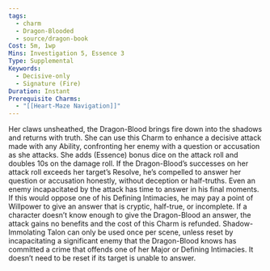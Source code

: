 ```yaml
---
tags:
  - charm
  - Dragon-Blooded
  - source/dragon-book
Cost: 5m, 1wp
Mins: Investigation 5, Essence 3
Type: Supplemental
Keywords:
  - Decisive-only
  - Signature (Fire)
Duration: Instant
Prerequisite Charms:
  - "[[Heart-Maze Navigation]]"
---
```

Her claws unsheathed, the Dragon-Blood brings fire down into the shadows and returns with truth. She can use this Charm to enhance a decisive attack made with any Ability, confronting her enemy with a question or accusation as she attacks. She adds (Essence) bonus dice on the attack roll and doubles 10s on the damage roll. If the Dragon-Blood’s successes on her attack roll exceeds her target’s Resolve, he’s compelled to answer her question or accusation honestly, without deception or half-truths. Even an enemy incapacitated by the attack has time to answer in his final moments. If this would oppose one of his Defining Intimacies, he may pay a point of Willpower to give an answer that is cryptic, half-true, or incomplete. If a character doesn’t know enough to give the Dragon-Blood an answer, the attack gains no benefits and the cost of this Charm is refunded. Shadow-Immolating Talon can only be used once per scene, unless reset by incapacitating a significant enemy that the Dragon-Blood knows has committed a crime that offends one of her Major or Defining Intimacies. It doesn’t need to be reset if its target is unable to answer.